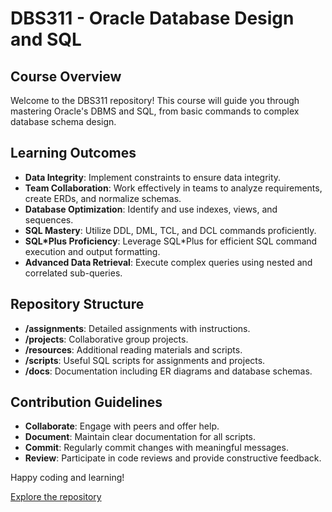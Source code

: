# DBS311 - Oracle Database Design and SQL

## Course Overview
Welcome to the DBS311 repository! This course will guide you through mastering Oracle's DBMS and SQL, from basic commands to complex database schema design.

## Learning Outcomes
- **Data Integrity**: Implement constraints to ensure data integrity.
- **Team Collaboration**: Work effectively in teams to analyze requirements, create ERDs, and normalize schemas.
- **Database Optimization**: Identify and use indexes, views, and sequences.
- **SQL Mastery**: Utilize DDL, DML, TCL, and DCL commands proficiently.
- **SQL*Plus Proficiency**: Leverage SQL*Plus for efficient SQL command execution and output formatting.
- **Advanced Data Retrieval**: Execute complex queries using nested and correlated sub-queries.

## Repository Structure
- **/assignments**: Detailed assignments with instructions.
- **/projects**: Collaborative group projects.
- **/resources**: Additional reading materials and scripts.
- **/scripts**: Useful SQL scripts for assignments and projects.
- **/docs**: Documentation including ER diagrams and database schemas.

## Contribution Guidelines
- **Collaborate**: Engage with peers and offer help.
- **Document**: Maintain clear documentation for all scripts.
- **Commit**: Regularly commit changes with meaningful messages.
- **Review**: Participate in code reviews and provide constructive feedback.

Happy coding and learning!

[Explore the repository](https://github.com/syuvraj19/DBS-Assignments)
